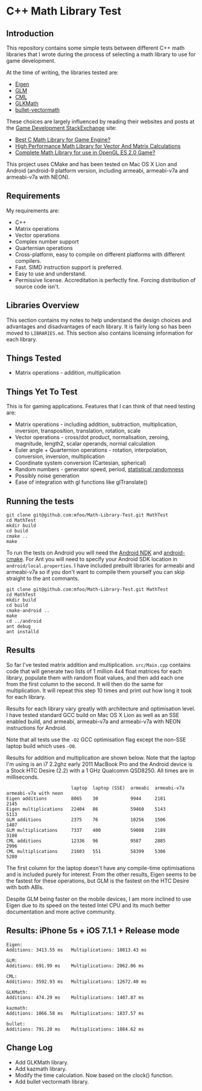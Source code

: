 C++ Math Library Test
=====================

Introduction
------------
This repository contains some simple tests between different C++ math
libraries that I wrote during the process of selecting a math library to use for
game development.

At the time of writing, the libraries tested are:

* [Eigen](http://eigen.tuxfamily.org)
* [GLM](http://glm.g-truc.net/)
* [CML](http://cmldev.net/)
* [GLKMath](http://developer.apple.com/library/mac/#documentation/GLkit/Reference/GLKit_Collection/_index.html)
* [bullet-vectormath](http://bullet.svn.sourceforge.net/viewvc/bullet/trunk/Extras/vectormathlibrary/)
  
These choices are largely influenced by reading their websites and posts at
the [Game Development StackExchange](http://gamedev.stackexchange.com/) site:

* [Best C Math Library for Game
  Engine?](http://gamedev.stackexchange.com/questions/9924/best-c-math-library-for-game-engine)
* [High Performance Math Library for Vector And Matrix
  Calculations](http://stackoverflow.com/questions/5935075/high-performance-math-library-for-vector-and-matrix-calculations)
* [Complete Math Library for use in OpenGL ES 2.0
  Game?](http://gamedev.stackexchange.com/questions/8234/complete-math-library-for-use-in-opengl-es-2-0-game)

This project uses CMake and has been tested on Mac OS X Lion and Android
(android-9 platform version, including armeabi, armeabi-v7a and armeabi-v7a
with NEON).

Requirements
------------
My requirements are:

* C++
* Matrix operations
* Vector operations
* Complex number support
* Quarternian operations
* Cross-platform, easy to compile on different platforms with different
  compilers.
* Fast. SIMD instruction support is preferred.
* Easy to use and understand.
* Permissive license. Accreditation is perfectly fine. Forcing distribution of
  source code isn't.

Libraries Overview
------------------
This section contains my notes to help understand the design choices and
advantages and disadvantages of each library. It is fairly long so has been
moved to `LIBRARIES.md`. This section also contains licensing information for
each library.

Things Tested
-------------
* Matrix operations - addition, multiplication

Things Yet To Test
------------------
This is for gaming applications. Features that I can think of that need testing
are:

* Matrix operations - including addition, subtraction, multiplication,
  inversion, transposition, translation, rotation, scale
* Vector operations - cross/dot product, normalisation, zeroing, magnitude,
  length2, scalar operands, normal calculation
* Euler angle + Quarternion operations - rotation, interpolation,
  conversion, inversion, multiplication
* Coordinate system conversion (Cartesian, spherical)
* Random numbers - generator speed, period, [statistical
  randomness](http://en.wikipedia.org/wiki/Diehard_tests)
* Possibly noise generation
* Ease of integration with gl functions like glTranslate()

Running the tests
-----------------
    git clone git@github.com:mfoo/Math-Library-Test.git MathTest
    cd MathTest
    mkdir build
    cd build
    cmake ..
    make

To run the tests on Android you will need the
[Android NDK](http://developer.android.com/sdk/ndk/index.html) and
[android-cmake](http://code.google.com/p/android-cmake/). For Ant you will need
to specify your Android SDK location in `android/local.properties`. I have
included prebuilt libraries for armeabi and armeabi-v7a so if you don't want to
compile them yourself you can skip straight to the ant commants.

    git clone git@github.com:mfoo/Math-Library-Test.git MathTest
    cd MathTest
    mkdir build
    cd build
    cmake-android ..
    make
    cd ../android
    ant debug
    ant installd

Results
-------
So far I've tested matrix addition and multiplication. `src/Main.cpp` contains
code that will generate two lists of 1 million 4x4 float matrices for each
library, populate them with random float values, and then add each one from the
first column to the second. It will then do the same for multiplication. It
will repeat this step 10 times and print out how long it took for each library.

Results for each library vary greatly with architecture and optimisation level.
I have tested standard GCC build on Mac OS X Lion as well as an SSE enabled
build, and armeabi, armeabi-v7a and armeabi-v7a with NEON instructions for
Android.

Note that all tests use the `-O2` GCC optimisation flag except the non-SSE
laptop build which uses `-O0`.

Results for addition and multiplication are shown below. Note that the
laptop I'm using is an i7 2.2ghz early 2011 MacBook Pro and the Android device is a
Stock HTC Desire (2.2) with a 1 GHz Qualcomm QSD8250. All times are in milliseconds.

                            laptop  laptop (SSE)  armeabi  armeabi-v7a  armeabi-v7a with neon
    Eigen additions         8065    30            9944     2181         2145
    Eigen multiplications   22404   86            59460    5143         5113
    GLM additions           2375    76            10256    1506         1407
    GLM multiplications     7337    400           59008    2189         3108
    CML additions           12336   96            9587     2885         2996
    CML multiplications     21603   551           58399    5306         5280

The first column for the laptop doesn't have any compile-time optimisations
and is included purely for interest. From the other results, Eigen seems to be
the fastest for these operations, but GLM is the fastest on the HTC Desire with
both ABIs.

Despite GLM being faster on the mobile devices, I am more inclined to use Eigen
due to its speed on the tested Intel CPU and its much better documentation and
more active community.

Results: iPhone 5s + iOS 7.1.1 + Release mode
----------------------------------------------

```
Eigen:
Additions: 3413.55 ms	Multiplications: 10813.43 ms

GLM:
Additions: 691.99 ms	Multiplications: 2062.06 ms

CML:
Additions: 3592.93 ms	Multiplications: 12672.40 ms

GLKMath:
Additions: 474.29 ms	Multiplications: 1407.87 ms

kazmath:
Additions: 1066.58 ms	Multiplications: 1837.57 ms

bullet:
Additions: 791.20 ms	Multiplications: 1884.62 ms

```

Change Log
-----------

- Add GLKMath library.
- Add kazmath library.
- Modify the time calculation. Now based on the clock() function.
- Add bullet vectormath library.
